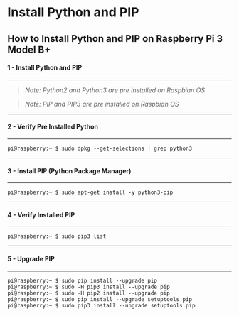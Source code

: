 # Install Python and PIP

## How to Install Python and PIP on Raspberry Pi 3 Model B+

#### 1 - Install Python and PIP
---
> _Note: Python2 and Python3 are pre installed on Raspbian OS_

> _Note: PIP and PIP3 are pre installed on Raspbian OS_

---
#### 2 - Verify Pre Installed Python
---
```console
pi@raspberry:~ $ sudo dpkg --get-selections | grep python3
```

---
#### 3 - Install PIP (Python Package Manager)
---

```console
pi@raspberry:~ $ sudo apt-get install -y python3-pip
```

---
#### 4 - Verify Installed PIP
---

```console
pi@raspberry:~ $ sudo pip3 list
```

---
#### 5 - Upgrade PIP
---

```console
pi@raspberry:~ $ sudo pip install --upgrade pip
pi@raspberry:~ $ sudo -H pip3 install --upgrade pip
pi@raspberry:~ $ sudo -H pip2 install --upgrade pip
pi@raspberry:~ $ sudo pip install --upgrade setuptools pip
pi@raspberry:~ $ sudo pip3 install --upgrade setuptools pip
```
 
